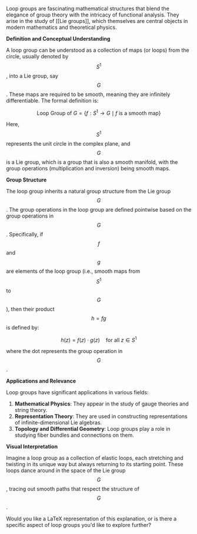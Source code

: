 Loop groups are fascinating mathematical structures that blend the elegance of group theory with the intricacy of functional analysis. They arise in the study of [[Lie groups]], which themselves are central objects in modern mathematics and theoretical physics. 

**Definition and Conceptual Understanding**

A loop group can be understood as a collection of maps (or loops) from the circle, usually denoted by $$ S^1 $$, into a Lie group, say $$ G $$. These maps are required to be smooth, meaning they are infinitely differentiable. The formal definition is:

$$
\text{Loop Group of } G = \{ f : S^1 \rightarrow G \mid f \text{ is a smooth map} \}
$$

Here, $$ S^1 $$ represents the unit circle in the complex plane, and $$ G $$ is a Lie group, which is a group that is also a smooth manifold, with the group operations (multiplication and inversion) being smooth maps.

**Group Structure**

The loop group inherits a natural group structure from the Lie group $$ G $$. The group operations in the loop group are defined pointwise based on the group operations in $$ G $$. Specifically, if $$ f $$ and $$ g $$ are elements of the loop group (i.e., smooth maps from $$ S^1 $$ to $$ G $$), then their product $$ h = fg $$ is defined by:

$$
h(z) = f(z) \cdot g(z) \quad \text{for all } z \in S^1
$$

where the dot represents the group operation in $$ G $$.

**Applications and Relevance**

Loop groups have significant applications in various fields:

1. **Mathematical Physics**: They appear in the study of gauge theories and string theory.
2. **Representation Theory**: They are used in constructing representations of infinite-dimensional Lie algebras.
3. **Topology and Differential Geometry**: Loop groups play a role in studying fiber bundles and connections on them.

**Visual Interpretation**

Imagine a loop group as a collection of elastic loops, each stretching and twisting in its unique way but always returning to its starting point. These loops dance around in the space of the Lie group $$ G $$, tracing out smooth paths that respect the structure of $$ G $$.

Would you like a LaTeX representation of this explanation, or is there a specific aspect of loop groups you'd like to explore further?